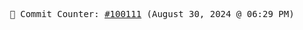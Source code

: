 <p align="center">
    <samp>
        📮 Commit Counter: <a href="https://github.com/Javascript-void0/Javascript-void0/commits/main">#100111</a> (August 30, 2024 @ 06:29 PM)
    </samp>
</p>